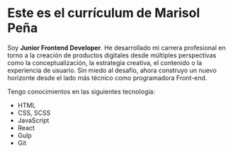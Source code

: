 # Este es el currículum de Marisol Peña 

Soy **Junior Frontend Developer**. He desarrollado mi carrera profesional en torno a la creación de productos digitales desde múltiples perspectivas como la conceptualización, la estrategia creativa, el contenido o la experiencia de usuario. Sin miedo al desafío, ahora construyo un nuevo horizonte desde el lado más técnico como programadora Front-end.

Tengo conocimientos en las siguientes tecnología:

- HTML 
- CSS, SCSS
- JavaScript
- React
- Gulp
- Git

